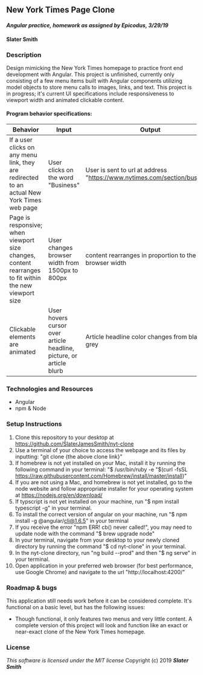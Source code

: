 ## New York Times Page Clone
#### _Angular practice, homework as assigned by Epicodus, 3/29/19_

#### Slater Smith

### Description

Design mimicking the New York Times homepage to practice front end development with Angular. This project is unfinished, currently only consisting of a few menu items built with Angular components utilizing model objects to store menu calls to images, links, and text. This project is in progress; it's current UI specifications include responsiveness to viewport width and animated clickable content.

#### Program behavior specifications:
| Behavior | Input | Output |
| --------------------------- | ------------------- | ------------------- |
| If a user clicks on any menu link, they are redirected to an actual New York Times web page | User clicks on the word "Business" | User is sent to url at address "https://www.nytimes.com/section/business" |
| Page is responsive; when viewport size changes, content rearranges to fit within the new viewport size | User changes browser width from 1500px to 800px | content rearranges in proportion to the new browser width |
| Clickable elements are animated | User hovers cursor over article headline, picture, or article blurb | Article headline color changes from black to grey |


### Technologies and Resources

* Angular
* npm & Node

### Setup Instructions

1. Clone this repository to your desktop at https://github.com/SlaterJamesSmith/nyt-clone
2. Use a terminal of your choice to access the webpage and its files by inputting: "git clone {the above clone link}"
3. If homebrew is not yet installed on your Mac, install it by running the following command in your terminal: "$ /usr/bin/ruby -e "$(curl -fsSL https://raw.githubusercontent.com/Homebrew/install/master/install)"
4. If you are not using a Mac, and homebrew is not yet installed, go to the node website and follow appropriate installer for your operating system at https://nodejs.org/en/download/
5. If typscript is not yet installed on your machine, run "$ npm install typescript -g" in your terminal.
6. To install the correct version of angular on your machine, run "$ npm install -g @angular/cli@1.6.5" in your terminal
7. If you receive the error "npm ERR! cb() never called!", you may need to update node with the command "$ brew upgrade node"
8. In your terminal, navigate from your desktop to your newly cloned directory by running the command "$ cd nyt-clone" in your terminal.
9. In the nyt-clone directory, run "ng build --prod" and then "$ ng serve" in your terminal.
10. Open application in your preferred web browser (for best performance, use Google Chrome) and navigate to the url "http://localhost:4200/"


### Roadmap & bugs
This application still needs work before it can be considered complete. It's functional on a basic level, but has the following issues:
* Though functional, it only features two menus and very little content. A complete version of this project will look and function like an exact or near-exact clone of the New York Times homepage.

### License

*This software is licensed under the MIT license*
Copyright (c) 2019 **_Slater Smith_**


<!-- # AngularProject

This project was generated with [Angular CLI](https://github.com/angular/angular-cli) version 1.6.5.

## Development server

Run `ng serve` for a dev server. Navigate to `http://localhost:4200/`. The app will automatically reload if you change any of the source files.

## Code scaffolding

Run `ng generate component component-name` to generate a new component. You can also use `ng generate directive|pipe|service|class|guard|interface|enum|module`.

## Build

Run `ng build` to build the project. The build artifacts will be stored in the `dist/` directory. Use the `-prod` flag for a production build.

## Running unit tests

Run `ng test` to execute the unit tests via [Karma](https://karma-runner.github.io).

## Running end-to-end tests

Run `ng e2e` to execute the end-to-end tests via [Protractor](http://www.protractortest.org/).

## Further help

To get more help on the Angular CLI use `ng help` or go check out the [Angular CLI README](https://github.com/angular/angular-cli/blob/master/README.md). -->
